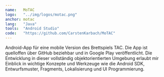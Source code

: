 ```yaml
---
name:   MoTAC
logo:   "../img/logos/motac.png"
anchor: motac
lang:   "Java"
tools:  "Android Studio"
code:   "https://github.com/CarstenKarbach/MoTAC"
---
```

Android-App für eine mobile Version des Brettspiels TAC. Die App ist quelloffen über 
GitHub beziehbar und in Google Play veröffentlicht. Die Entwicklung in dieser
vollständig objektorientierten Umgebung erlaubt mir Einblick in wichtige
Konzepte und Werkzeuge wie die Android SDK, Entwurfsmuster, Fragments, Lokalisierung
und UI Programmierung.
